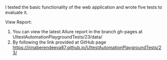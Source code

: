 
I tested the basic functionality of the web application and wrote five tests to evaluate it.

View Report:
1. You can view the latest Allure report in the branch gh-pages 
at UItestAutomationPlaygroundTests/23/data/ 
2. By following the link provided at GitHub page  https://irinaberendeeva87.github.io/UItestAutomationPlaygroundTests/23/
